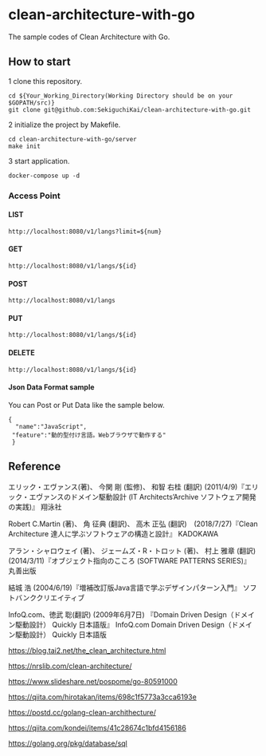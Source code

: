 # clean-architecture-with-go

The sample codes of Clean Architecture with Go.

## How to start
1 clone this repository.

```
cd ${Your_Working_Directory(Working Directory should be on your $GOPATH/src)}
git clone git@github.com:SekiguchiKai/clean-architecture-with-go.git
```

2 initialize the project by Makefile.

```
cd clean-architecture-with-go/server
make init
```

3 start application.

```
docker-compose up -d
```

### Access Point

#### LIST
```
http://localhost:8080/v1/langs?limit=${num}
```

#### GET
```
http://localhost:8080/v1/langs/${id}
```

#### POST
```
http://localhost:8080/v1/langs
```

#### PUT
```
http://localhost:8080/v1/langs/${id}
```

#### DELETE
```
http://localhost:8080/v1/langs/${id}
```

#### Json Data Format sample

You can Post or Put Data like the sample below.

```
{
  "name":"JavaScript",
 "feature":"動的型付け言語。Webブラウザで動作する"
 }
```

## Reference

エリック・エヴァンス(著)、 今関 剛 (監修)、 和智 右桂 (翻訳) (2011/4/9)『エリック・エヴァンスのドメイン駆動設計 (IT Architects’Archive ソフトウェア開発の実践)』 翔泳社

Robert C.Martin (著)、 角 征典 (翻訳)、 高木 正弘 (翻訳)　(2018/7/27)『Clean Architecture 達人に学ぶソフトウェアの構造と設計』 KADOKAWA

アラン・シャロウェイ (著)、 ジェームズ・R・トロット (著)、 村上 雅章 (翻訳) (2014/3/11)『オブジェクト指向のこころ (SOFTWARE PATTERNS SERIES)』 丸善出版

結城 浩 (2004/6/19)『増補改訂版Java言語で学ぶデザインパターン入門』 ソフトバンククリエイティブ

InfoQ.com、徳武 聡(翻訳) (2009年6月7日) 『Domain Driven Design（ドメイン駆動設計） Quickly 日本語版』 InfoQ.com Domain Driven Design（ドメイン駆動設計） Quickly 日本語版

https://blog.tai2.net/the_clean_architecture.html

https://nrslib.com/clean-architecture/

https://www.slideshare.net/pospome/go-80591000

https://qiita.com/hirotakan/items/698c1f5773a3cca6193e

https://postd.cc/golang-clean-archithecture/

https://qiita.com/kondei/items/41c28674c1bfd4156186

https://golang.org/pkg/database/sql

